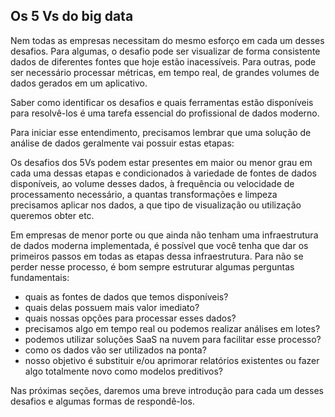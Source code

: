 ## Os 5 Vs do big data

Nem todas as empresas necessitam do mesmo esforço em cada um desses desafios. Para algumas, o desafio pode ser visualizar de forma consistente dados de diferentes fontes que hoje estão inacessíveis. Para outras, pode ser necessário processar métricas, em tempo real, de grandes volumes de dados gerados em um aplicativo.

Saber como identificar os desafios e quais ferramentas estão disponíveis para resolvê-los é uma tarefa essencial do profissional de dados moderno.

Para iniciar esse entendimento, precisamos lembrar que uma solução de análise de dados geralmente vai possuir estas etapas:

Os desafios dos 5Vs podem estar presentes em maior ou menor grau em cada uma dessas etapas e condicionados à variedade de fontes de dados disponíveis, ao volume desses dados, à frequência ou velocidade de processamento necessário, a quantas transformações e limpeza precisamos aplicar nos dados, a que tipo de visualização ou utilização queremos obter  etc.

Em empresas de menor porte ou que ainda não tenham uma infraestrutura de dados moderna implementada, é possível que você tenha que dar os primeiros passos em todas as etapas dessa infraestrutura. Para não se perder nesse processo, é bom sempre estruturar algumas perguntas fundamentais:

* quais as fontes de dados que temos disponíveis? 
* quais delas possuem mais valor imediato?
* quais nossas opções para processar esses dados? 
* precisamos algo em tempo real ou podemos realizar análises em lotes?
* podemos utilizar soluções SaaS na nuvem para facilitar esse processo?
* como os dados vão ser utilizados na ponta? 
* nosso objetivo é substituir e/ou aprimorar relatórios existentes ou fazer algo totalmente novo como modelos preditivos?

Nas próximas seções, daremos uma breve introdução para cada um desses desafios e algumas formas de respondê-los.
